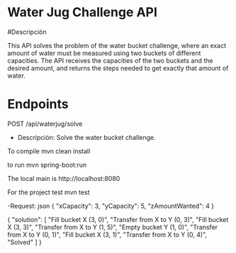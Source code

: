 # Water Jug Challenge API

#Descripción

This API solves the problem of the water bucket challenge, where an exact amount of water must be measured using two buckets of different capacities. The API receives the capacities of the two buckets and the desired amount, and returns the steps needed to get exactly that amount of water.

# Endpoints
 POST /api/waterjug/solve

- Descripción: Solve the water bucket challenge.

To compile
mvn clean install

to run 
mvn spring-boot:run

The local main is http://localhost:8080

For the project test
mvn test


-Request:
  json
  {
    "xCapacity": 3,
    "yCapacity": 5,
    "zAmountWanted": 4
  }

{
  "solution": [
    "Fill bucket X (3, 0)",
    "Transfer from X to Y (0, 3)",
    "Fill bucket X (3, 3)",
    "Transfer from X to Y (1, 5)",
    "Empty bucket Y (1, 0)",
    "Transfer from X to Y (0, 1)",
    "Fill bucket X (3, 1)",
    "Transfer from X to Y (0, 4)",
    "Solved"
  ]
}

